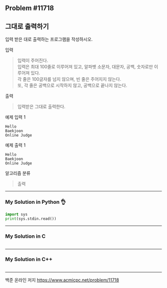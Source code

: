 ## Problem #11718
## 그대로 출력하기

입력 받은 대로 출력하는 프로그램을 작성하시오.

입력
> 입력이 주어진다.\
> 입력은 최대 100줄로 이루어져 있고, 알파벳 소문자, 대문자, 공백, 숫자로만 이루어져 있다.\
> 각 줄은 100글자를 넘지 않으며, 빈 줄은 주어지지 않는다.\
> 또, 각 줄은 공백으로 시작하지 않고, 공백으로 끝나지 않는다.

출력
> 입력받은 그대로 출력한다.

예제 입력 1
```
Hello
Baekjoon
Online Judge
```

예제 출력 1
```
Hello
Baekjoon
Online Judge
```

알고리즘 분류
> 출력

***
### My Solution in Python :ok_hand:
```python
import sys
print(sys.stdin.read())
```
***
### My Solution in C
```c
```
***
### My Solution in C++
```c++
```
***
백준 온라인 저지 https://www.acmicpc.net/problem/11718
